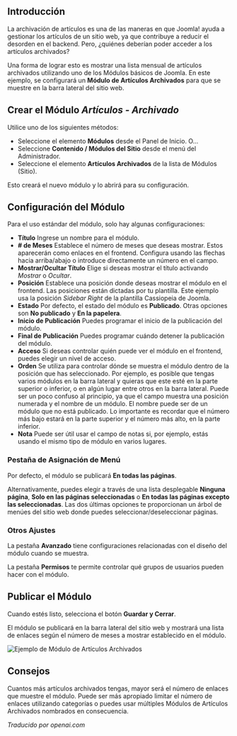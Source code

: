 <!-- Filename: J4.x:How_to_Show_a_Calendar_Month_List_of_Archived_Articles_Using_a_Module / Display title: Artículos Archivados -->

## Introducción

La archivación de artículos es una de las maneras en que Joomla! ayuda a gestionar los artículos de un sitio web, ya que contribuye a reducir el desorden en el backend. Pero, ¿quiénes deberían poder acceder a los artículos archivados?

Una forma de lograr esto es mostrar una lista mensual de artículos archivados utilizando uno de los Módulos básicos de Joomla. En este ejemplo, se configurará un **Módulo de Artículos Archivados** para que se muestre en la barra lateral del sitio web.

## Crear el Módulo *Artículos - Archivado*

Utilice uno de los siguientes métodos:
* Seleccione el elemento **Módulos** desde el Panel de Inicio. O...
* Seleccione **Contenido / Módulos del Sitio** desde el menú del Administrador.
* Seleccione el elemento **Artículos Archivados** de la lista de Módulos (Sitio).

Esto creará el nuevo módulo y lo abrirá para su configuración.

## Configuración del Módulo

Para el uso estándar del módulo, solo hay algunas configuraciones:

- **Título** Ingrese un nombre para el módulo.
- **\# de Meses** Establece el número de meses que deseas mostrar. Estos aparecerán como enlaces en el frontend. Configura usando las flechas hacia arriba/abajo o introduce directamente un número en el campo.
- **Mostrar/Ocultar Título** Elige si deseas mostrar el título activando *Mostrar* o *Ocultar*.
- **Posición** Establece una posición donde deseas mostrar el módulo en el frontend. Las posiciones están dictadas por tu plantilla. Este ejemplo usa la posición *Sidebar Right* de la plantilla Cassiopeia de Joomla.
- **Estado** Por defecto, el estado del módulo es **Publicado**. Otras opciones son **No publicado** y **En la papelera**.
- **Inicio de Publicación** Puedes programar el inicio de la publicación del módulo.
- **Final de Publicación** Puedes programar cuándo detener la publicación del módulo.
- **Acceso** Si deseas controlar quién puede ver el módulo en el frontend, puedes elegir un nivel de acceso.
- **Orden** Se utiliza para controlar dónde se muestra el módulo dentro de la posición que has seleccionado. Por ejemplo, es posible que tengas varios módulos en la barra lateral y quieras que este esté en la parte superior o inferior, o en algún lugar entre otros en la barra lateral. Puede ser un poco confuso al principio, ya que el campo muestra una posición numerada y el nombre de un módulo. El nombre puede ser de un módulo que no está publicado. Lo importante es recordar que el número más bajo estará en la parte superior y el número más alto, en la parte inferior.
- **Nota** Puede ser útil usar el campo de notas si, por ejemplo, estás usando el mismo tipo de módulo en varios lugares.

### Pestaña de Asignación de Menú

Por defecto, el módulo se publicará **En todas las páginas**.

Alternativamente, puedes elegir a través de una lista desplegable **Ninguna página**, **Solo en las páginas seleccionadas** o **En todas las páginas excepto las seleccionadas**. Las dos últimas opciones te proporcionan un árbol de menúes del sitio web donde puedes seleccionar/deseleccionar páginas.

### Otros Ajustes

La pestaña **Avanzado** tiene configuraciones relacionadas con el diseño del módulo cuando se muestra.

La pestaña **Permisos** te permite controlar qué grupos de usuarios pueden hacer con el módulo.

## Publicar el Módulo

Cuando estés listo, selecciona el botón **Guardar y Cerrar**.

El módulo se publicará en la barra lateral del sitio web y mostrará una
lista de enlaces según el número de meses a mostrar establecido en el módulo.

![Ejemplo de Módulo de Artículos Archivados](../../../en/images/modules/modules-archived-articles.png)

## Consejos

Cuantos más artículos archivados tengas, mayor será el número de enlaces que
muestre el módulo. Puede ser más apropiado limitar el número
de enlaces utilizando categorías o puedes usar múltiples Módulos de Artículos
Archivados nombrados en consecuencia.

*Traducido por openai.com*

